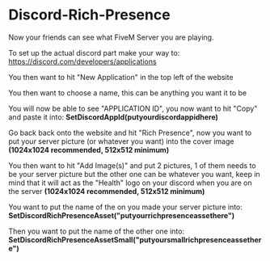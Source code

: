 # Discord-Rich-Presence
Now your friends can see what FiveM Server you are playing.


To set up the actual discord part make your way to: https://discord.com/developers/applications

You then want to hit "New Application" in the top left of the website

You then want to choose a name, this can be anything you want it to be

You will now be able to see "APPLICATION ID", you now want to hit "Copy" and paste it into: **SetDiscordAppId(putyourdiscordappidhere)**

Go back back onto the website and hit "Rich Presence", now you want to put your server picture (or whatever you want) into the cover image **(1024x1024 recommended, 512x512 minimum)**

You then want to hit "Add Image(s)" and put 2 pictures, 1 of them needs to be your server picture but the other one can be whatever you want, keep in mind that it will act as the "Health" logo on your discord when you are on the server **(1024x1024 recommended, 512x512 minimum)**

You want to put the name of the on you made your server picture into: **SetDiscordRichPresenceAsset("putyourrichpresenceassethere")**

Then you want to put the name of the other one into: **SetDiscordRichPresenceAssetSmall("putyoursmallrichpresenceassethere")**
